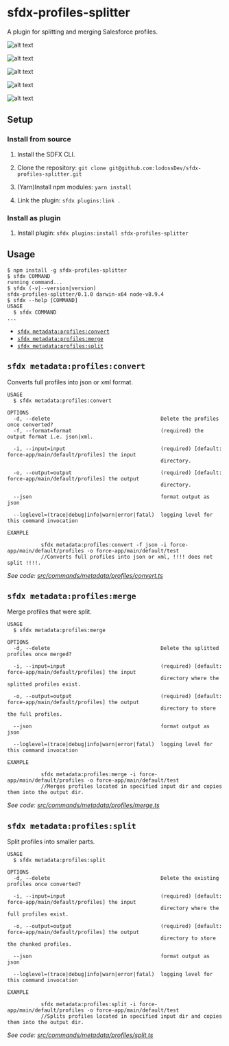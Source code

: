 sfdx-profiles-splitter
==

A plugin for splitting and merging Salesforce profiles.

![alt text](https://github.com/lodossDev/sfdx-profiles-splitter/blob/master/images/Screenshot%202018-10-28%20at%2021.47.43.png?raw=true)

![alt text](https://github.com/lodossDev/sfdx-profiles-splitter/blob/master/images/Screenshot%202018-10-28%20at%2021.48.12.png?raw=true)

![alt text](https://github.com/lodossDev/sfdx-profiles-splitter/blob/master/images/Screenshot%202018-10-28%20at%2021.48.34.png?raw=true)

![alt text](https://github.com/lodossDev/sfdx-profiles-splitter/blob/master/images/Screenshot%202018-10-28%20at%2021.49.12.png?raw=true)

![alt text](https://github.com/lodossDev/sfdx-profiles-splitter/blob/master/images/Screenshot%202018-10-28%20at%2021.49.34.png?raw=true)

## Setup

### Install from source

1. Install the SDFX CLI.

2. Clone the repository: `git clone git@github.com:lodossDev/sfdx-profiles-splitter.git`

3. (Yarn)Install npm modules: `yarn install`

4. Link the plugin: `sfdx plugins:link .`

### Install as plugin

1. Install plugin: `sfdx plugins:install sfdx-profiles-splitter`

## Usage
<!-- usage -->
```sh-session
$ npm install -g sfdx-profiles-splitter
$ sfdx COMMAND
running command...
$ sfdx (-v|--version|version)
sfdx-profiles-splitter/0.1.0 darwin-x64 node-v8.9.4
$ sfdx --help [COMMAND]
USAGE
  $ sfdx COMMAND
...
```
<!-- usagestop -->

<!-- commands -->
* [`sfdx metadata:profiles:convert`](#sfdx-metadataprofilesconvert)
* [`sfdx metadata:profiles:merge`](#sfdx-metadataprofilesmerge)
* [`sfdx metadata:profiles:split`](#sfdx-metadataprofilessplit)

## `sfdx metadata:profiles:convert`

Converts full profiles into json or xml format.

```
USAGE
  $ sfdx metadata:profiles:convert

OPTIONS
  -d, --delete                                    Delete the profiles once converted?
  -f, --format=format                             (required) the output format i.e. json|xml.

  -i, --input=input                               (required) [default: force-app/main/default/profiles] the input
                                                  directory.

  -o, --output=output                             (required) [default: force-app/main/default/profiles] the output
                                                  directory.

  --json                                          format output as json

  --loglevel=(trace|debug|info|warn|error|fatal)  logging level for this command invocation

EXAMPLE

           sfdx metadata:profiles:convert -f json -i force-app/main/default/profiles -o force-app/main/default/test
           //Converts full profiles into json or xml, !!!! does not split !!!!.
```

_See code: [src/commands/metadata/profiles/convert.ts](https://github.com/lodossDev/sfdx-profiles-splitter/blob/v0.1.0/src/commands/metadata/profiles/convert.ts)_

## `sfdx metadata:profiles:merge`

Merge profiles that were split.

```
USAGE
  $ sfdx metadata:profiles:merge

OPTIONS
  -d, --delete                                    Delete the splitted profiles once merged?

  -i, --input=input                               (required) [default: force-app/main/default/profiles] the input
                                                  directory where the splitted profiles exist.

  -o, --output=output                             (required) [default: force-app/main/default/profiles] the output
                                                  directory to store the full profiles.

  --json                                          format output as json

  --loglevel=(trace|debug|info|warn|error|fatal)  logging level for this command invocation

EXAMPLE

           sfdx metadata:profiles:merge -i force-app/main/default/profiles -o force-app/main/default/test
           //Merges profiles located in specified input dir and copies them into the output dir.
```

_See code: [src/commands/metadata/profiles/merge.ts](https://github.com/lodossDev/sfdx-profiles-splitter/blob/v0.1.0/src/commands/metadata/profiles/merge.ts)_

## `sfdx metadata:profiles:split`

Split profiles into smaller parts.

```
USAGE
  $ sfdx metadata:profiles:split

OPTIONS
  -d, --delete                                    Delete the existing profiles once converted?

  -i, --input=input                               (required) [default: force-app/main/default/profiles] the input
                                                  directory where the full profiles exist.

  -o, --output=output                             (required) [default: force-app/main/default/profiles] the output
                                                  directory to store the chunked profiles.

  --json                                          format output as json

  --loglevel=(trace|debug|info|warn|error|fatal)  logging level for this command invocation

EXAMPLE

           sfdx metadata:profiles:split -i force-app/main/default/profiles -o force-app/main/default/test
           //Splits profiles located in specified input dir and copies them into the output dir.
```

_See code: [src/commands/metadata/profiles/split.ts](https://github.com/lodossDev/sfdx-profiles-splitter/blob/v0.1.0/src/commands/metadata/profiles/split.ts)_
<!-- commandsstop -->

